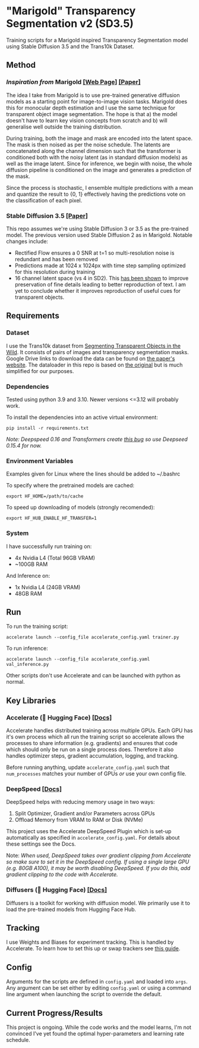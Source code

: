 # "Marigold" Transparency Segmentation v2 (SD3.5)

Training scripts for a Marigold inspired Transparency Segmentation model using Stable Diffusion 3.5 and the Trans10k Dataset.

## Method

### *Inspiration from* Marigold  [[Web Page]](https://marigoldmonodepth.github.io/) [[Paper]](https://arxiv.org/abs/2312.02145)

The idea I take from Marigold is to use pre-trained generative diffusion models as a starting point for image-to-image vision tasks. Marigold does this for monocular depth estimation and I use the same technique for transparent object image segmentation. The hope is that a) the model doesn't have to learn key vision concepts from scratch and b) will generalise well outside the training distribution.

During training, both the image and mask are encoded into the latent space. The mask is then noised as per the noise schedule. The latents are concatenated along the channel dimension such that the transformer is conditioned both with the noisy latent (as in standard diffusion models) as well as the image latent. Since for inference, we begin with noise, the whole diffusion pipeline is conditioned on the image and generates a prediction of the mask.

Since the process is stochastic, I ensemble multiple predictions with a mean and quantize the result to {0, 1} effectively having the predictions vote on the classification of each pixel.

### Stable Diffusion 3.5 [[Paper]](https://arxiv.org/abs/2403.03206)

This repo assumes we're using Stable Diffusion 3 or 3.5 as the pre-trained model.
The previous version used Stable Diffusion 2 as in Marigold. Notable changes include:
- Rectified Flow ensures a 0 SNR at t=1 so multi-resolution noise is redundant and has been removed
- Predictions made at 1024 x 1024px with time step sampling optimized for this resolution during training
- 16 channel latent space (vs 4 in SD2). This [has been shown](https://arxiv.org/pdf/2309.15807) to improve preservation of fine details leading to better reproduction of text. I am yet to conclude whether it improves reproduction of useful cues for transparent objects.


## Requirements 

### Dataset
I use the Trans10k dataset from [Segmenting Transparent Objects in the Wild](https://arxiv.org/abs/2003.13948).
It consists of pairs of images and transparency segmentation masks.
Google Drive links to download the data can be found on [the paper's website](https://xieenze.github.io/projects/TransLAB/TransLAB.html).
The dataloader in this repo is based on [the original](https://github.com/xieenze/Segment_Transparent_Objects) but is much simplified for our purposes.

### Dependencies
Tested using python 3.9 and 3.10. Newer versions <=3.12 will probably work.

To install the dependencies into an active virtual environment:

```
pip install -r requirements.txt
```

*Note: Deepspeed 0.16 and Transformers create [this bug](https://github.com/microsoft/DeepSpeed/issues/6793) so use Deepseed 0.15.4 for now.*

### Environment Variables
Examples given for Linux where the lines should be added to ~/.bashrc

To specify where the pretrained models are cached:
```
export HF_HOME=/path/to/cache
```

To speed up downloading of models (strongly recomended):
```
export HF_HUB_ENABLE_HF_TRANSFER=1
``` 

### System

I have successfully run training on:
- 4x Nvidia L4 (Total 96GB VRAM)
- ~100GB RAM

And Inference on:
- 1x Nvidia L4 (24GB VRAM)
- 48GB RAM

## Run

To run the training script:
```
accelerate launch --config_file accelerate_config.yaml trainer.py
```

To run inference:
```
accelerate launch --config_file accelerate_config.yaml val_inference.py
```

Other scripts don't use Accelerate and can be launched with python as normal.

## Key Libraries

### Accelerate (🤗 Hugging Face) [[Docs]](https://huggingface.co/docs/accelerate/en/index)
Accelerate handles distributed training across multiple GPUs.
Each GPU has it's own process which all run the training script so accelerate allows the processes to share information (e.g. gradients) and ensures that code which should only be run on a single process does.
Therefore it also handles optimizer steps, gradient accumulation, logging, and tracking.

Before running anything, update `accelerate_config.yaml` such that `num_processes` matches your number of GPUs *or* use your own config file.


### DeepSpeed [[Docs]](https://huggingface.co/docs/accelerate/en/usage_guides/deepspeed)
DeepSpeed helps with reducing memory usage in two ways:
1. Split Optimizer, Gradient and/or Parameters across GPUs
2. Offload Memory from VRAM to RAM or Disk (NVMe)

This project uses the Accelerate DeepSpeed Plugin which is set-up automatically as specified in `accelerate_config.yaml`. For details about these settings see the Docs.

Note: *When used, DeepSpeed takes over gradient clipping from Accelerate so make sure to set it in the DeepSpeed config. If using a single large GPU (e.g. 80GB A100), it may be worth disabling DeepSpeed. If you do this, add gradient clipping to the code with Accelerate.*


### Diffusers (🤗 Hugging Face) [[Docs]](https://huggingface.co/docs/diffusers/index)
Diffusers is a toolkit for working with diffusion model. 
We primarily use it to load the pre-trained models from Hugging Face Hub.

## Tracking
I use Weights and Biases for experiment tracking. This is handled by Accelerate.
To learn how to set this up or swap trackers see [this guide](https://huggingface.co/docs/accelerate/en/usage_guides/tracking).

## Config
Arguments for the scripts are defined in `config.yaml` and loaded into `args`.
Any argument can be set either by editing `config.yaml` or using a command line argument when launching the script to override the default.


## Current Progress/Results
This project is ongoing. While the code works and the model learns, I'm not convinced I've yet found the optimal hyper-parameters and learning rate schedule.

